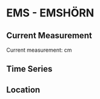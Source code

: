 # EMS - EMSHÖRN

## Current Measurement

Current measurement: <Value topic="rivers/pegel-online/EMS/EMSHOERN/measurementValue"/> cm

## Time Series

<TimeSeries topic="rivers/pegel-online/EMS/EMSHOERN/measurementValue" period="week" />

## Location

<WorldMap>
  <Marker lat="53.49351690005963" lon="6.8412044381103785" labelTopic="rivers/pegel-online/EMS/EMSHOERN/measurementValue" />
</WorldMap>

